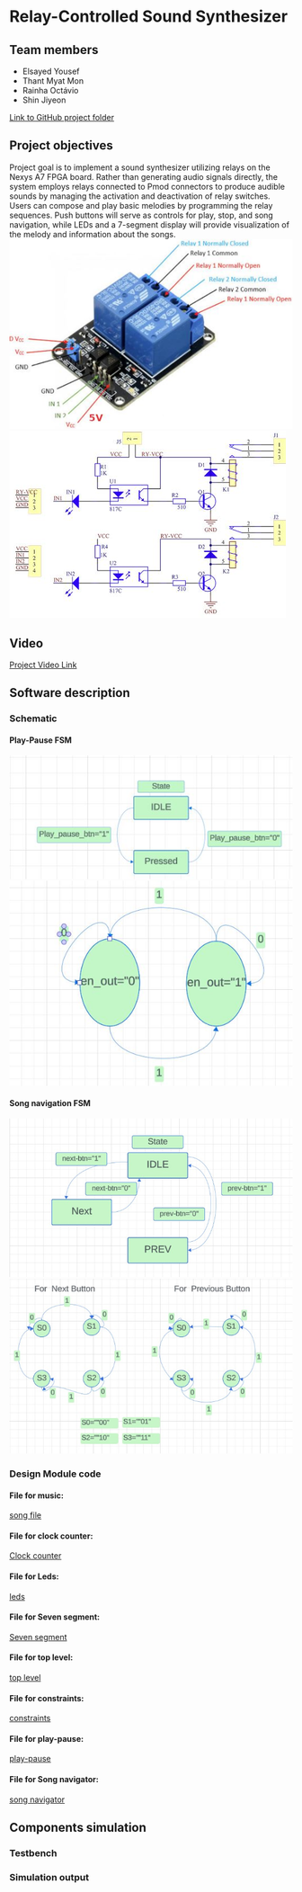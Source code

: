 # Relay-Controlled Sound Synthesizer

## Team members

* Elsayed Yousef
* Thant Myat Mon
* Rainha Octávio
* Shin Jiyeon

[Link to GitHub project folder](https://github.com/ElsayedYousef/Digital-Eletronics-Project)

## Project objectives

Project goal is to implement a sound synthesizer utilizing relays on the Nexys A7 FPGA board. Rather than generating audio signals directly, the system employs relays connected to Pmod connectors to produce audible sounds by managing the activation and deactivation of relay switches. Users can compose and play basic melodies by programming the relay sequences. Push buttons will serve as controls for play, stop, and song navigation, while LEDs and a 7-segment display will provide visualization of the melody and information about the songs.
![Relay Image](Images/Relay.JPG)
![Relay Circuit](Images/relay-circuit.JPG)

## Video

[Project Video Link](Video/)

## Software description
### Schematic
#### Play-Pause FSM
![play_pause Image](Images/play_pause1.JPG)
![play_pause2 Image](Images/play_pause2.JPG)
#### Song navigation FSM
![song_navigation1 Image](Images/song_navigation1.jpg)
![song_navigation2 Image](Images/song_navigation2.jpg)

### Design Module code
#### File for music:

[song file](Source%20files/musics_file.vhd)

#### File for clock counter:

[Clock counter](Source%20files/Counter_music.vhd)

#### File for Leds:

[leds](Source%20files/leds.vhd)

#### File for Seven segment:

[Seven segment](Source%20files/SevenSeg.vhd)

#### File for top level:

[top level](Source%20files/Top_level.vhd)

#### File for constraints:

[constraints](Source%20files/nexys-a7-50t.xdc)

#### File for play-pause:

[play-pause](Source%20files/Play_pause.vhd)

#### File for Song navigator:

[song navigator](Source%20files/song_navigator.vhd)

## Components simulation 
### Testbench
### Simulation output

